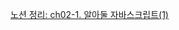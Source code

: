 
[노션 정리: ch02-1. 알아둘 자바스크립트(1)](https://toothsome-peace-73a.notion.site/ch02-1-1-27eb8831c66280e6aa83c876e1b6b777?source=copy_link)
